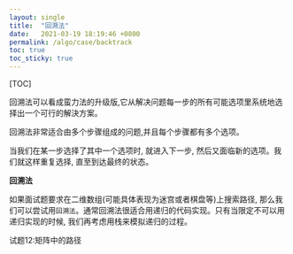 ```yaml
---
layout: single
title:  "回溯法"
date:   2021-03-19 18:19:46 +0800
permalink: /algo/case/backtrack
toc: true
toc_sticky: true
---
```




[TOC]







回溯法可以看成蛮力法的升级版,它从解决问题每一步的所有可能选项里系统地选择出一个可行的解決方案。

回溯法非常适合由多个步骤组成的问题,并且每个步骤都有多个选项。

当我们在某一步选择了其中一个选项时, 就进入下一步, 然后又面临新的选项。我们就这样重复选择, 直至到达最终的状态。





**回溯法**

如果面试题要求在二维数组(可能具体表现为迷宫或者棋盘等)上搜索路径, 那么我们可以尝试用`回溯法`。通常回溯法很适合用递归的代码实现。只有当限定不可以用递归实现的时候, 我们再考虑用栈来模拟递归的过程。





试题12:矩阵中的路径